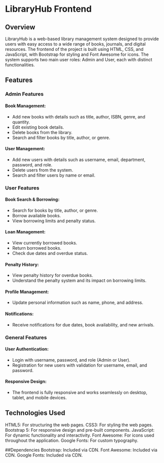 # LibraryHub Frontend

## Overview

LibraryHub is a web-based library management system designed to provide users with easy access to a wide range of books, journals, and digital resources. The frontend of the project is built using HTML, CSS, and JavaScript, with Bootstrap for styling and Font Awesome for icons. The system supports two main user roles: Admin and User, each with distinct functionalities.

## Features

### Admin Features

#### Book Management:

- Add new books with details such as title, author, ISBN, genre, and quantity.
- Edit existing book details.
- Delete books from the library.
- Search and filter books by title, author, or genre.

#### User Management:

- Add new users with details such as username, email, department, password, and role.
- Delete users from the system.
- Search and filter users by name or email.

### User Features

#### Book Search & Borrowing:

- Search for books by title, author, or genre.
- Borrow available books.
- View borrowing limits and penalty status.

#### Loan Management:

- View currently borrowed books.
- Return borrowed books.
- Check due dates and overdue status.

#### Penalty History:

- View penalty history for overdue books.
- Understand the penalty system and its impact on borrowing limits.

#### Profile Management:

- Update personal information such as name, phone, and address.

#### Notifications:

- Receive notifications for due dates, book availability, and new arrivals.

### General Features

#### User Authentication:

- Login with username, password, and role (Admin or User).
- Registration for new users with validation for username, email, and password.

#### Responsive Design:

- The frontend is fully responsive and works seamlessly on desktop, tablet, and mobile devices.

## Technologies Used

HTML5: For structuring the web pages.
CSS3: For styling the web pages.
Bootstrap 5: For responsive design and pre-built components.
JavaScript: For dynamic functionality and interactivity.
Font Awesome: For icons used throughout the application.
Google Fonts: For custom typography.

##Dependencies
Bootstrap: Included via CDN.
Font Awesome: Included via CDN.
Google Fonts: Included via CDN.
